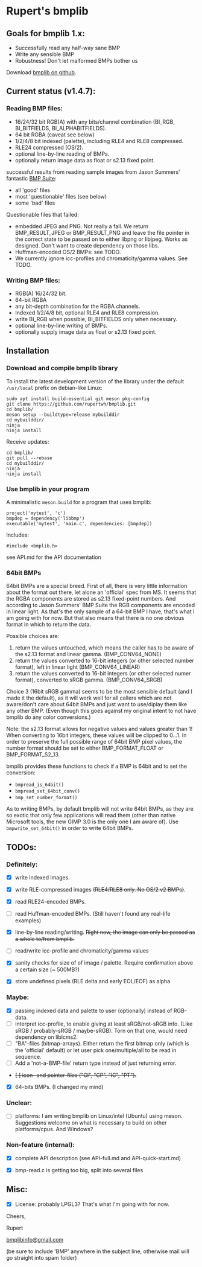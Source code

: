 
# Rupert's bmplib

## Goals for bmplib 1.x:
- Successfully read any half-way sane BMP
- Write any sensible BMP
- Robustness! Don't let malformed BMPs bother us

Download [bmplib on github](https://github.com/rupertwh/bmplib).

## Current status (v1.4.7):
### Reading BMP files:
  - 16/24/32 bit RGB(A) with any bits/channel combination
    (BI_RGB, BI_BITFIELDS, BI_ALPHABITFIELDS).
  - 64 bit RGBA (caveat see below)
  - 1/2/4/8 bit indexed (palette), including RLE4 and RLE8 compressed.
  - RLE24 compressed (OS/2).
  - optional line-by-line reading of BMPs.
  - optionally return image data as float or s2.13 fixed point.

  successful results from reading sample images from Jason Summers'
  fantastic [BMP Suite](https://entropymine.com/jason/bmpsuite/):
   - all 'good' files
   - most 'questionable' files (see below)
   - some 'bad' files

  Questionable files that failed:
  - embedded JPEG and PNG. Not really a fail. We return BMP_RESULT_JPEG or
    BMP_RESULT_PNG and leave the file pointer in the correct state to be
    passed on to either libpng or libjpeg. Works as designed. Don't want to
    create dependency on those libs.
  - Huffman-encoded OS/2 BMPs: see TODO.
  - We currently ignore icc-profiles and chromaticity/gamma values. See TODO.


### Writing BMP files:
  - RGB(A) 16/24/32 bit.
  - 64-bit RGBA
  - any bit-depth combination for the RGBA channels.
  - Indexed 1/2/4/8 bit, optional RLE4 and RLE8 compression.
  - write BI_RGB when possible, BI_BITFIELDS only when
    necessary.
  - optional line-by-line writing of BMPs.
  - optionally supply image data as float or s2.13 fixed point.


## Installation

### Download and compile bmplib library

To install the latest development version of the library under the default
`/usr/local` prefix on debian-like Linux:

```
sudo apt install build-essential git meson pkg-config
git clone https://github.com/rupertwh/bmplib.git
cd bmplib/
meson setup --buildtype=release mybuilddir
cd mybuilddir/
ninja
ninja install
```
Receive updates:
```
cd bmplib/
git pull --rebase
cd mybuilddir/
ninja
ninja install
```


### Use bmplib in your program

A minimalistic `meson.build` for a program that uses bmplib:

```
project('mytest', 'c')
bmpdep = dependency('libbmp')
executable('mytest', 'main.c', dependencies: [bmpdep])
```

Includes:

```
#include <bmplib.h>
```

see API.md for the API documentation


### 64bit BMPs

64bit BMPs are a special breed. First of all, there is very little information
about the format out there, let alone an 'official' spec from MS. It seems
that the RGBA components are stored as s2.13 fixed-point numbers. And
according to Jason Summers' BMP Suite the RGB components are encoded in
linear light. As that's the only sample of a 64-bit BMP I have, that's what I
am going with for now. But that also means that there is no one obvious
format in which to return the data.

Possible choices are:
1. return the values untouched, which means the caller has to
   be aware of the s2.13 format and linear gamma. (BMP_CONV64_NONE)
2. return the values converted to 16-bit integers (or other selected
   number format), left in linear light (BMP_CONV64_LINEAR)
3. return the values converted to 16-bit integers (or other selected
   numer format), converted to sRGB gamma. (BMP_CONV64_SRGB)

Choice 3 (16bit sRGB gamma) seems to be the most sensible default (and I made
it the default), as it will work well for all callers which are not
aware/don't care about 64bit BMPs and just want to use/diplay them like any
other BMP. (Even though this goes against my original intent to not have
bmplib do any color conversions.)

Note: the s2.13 format allows for negative values and values greater than 1!
When converting to 16bit integers, these values will be clipped to 0...1. In
order to preserve the full possible range of 64bit BMP pixel values, the
number format should be set to either BMP_FORMAT_FLOAT or BMP_FORMAT_S2_13.

bmplib provides these functions to check if a BMP is 64bit and to set the
conversion:
- `bmpread_is_64bit()`
- `bmpread_set_64bit_conv()`
- `bmp_set_number_format()`

As to writing BMPs, by default bmplib will not write 64bit BMPs, as they are so exotic that only few applications will read them (other than native Microsoft tools, the new GIMP 3.0 is the only one I am aware of).
Use `bmpwrite_set_64bit()` in order to write 64bit BMPs.


## TODOs:
### Definitely:

   - [x] write indexed images.
   - [x] write RLE-compressed images ~~(RLE4/RLE8 only. No OS/2 v2 BMPs)~~.
   - [x] read RLE24-encoded BMPs.
   - [ ] read Huffman-encoded BMPs. (Still haven't found any real-life examples)
   - [x] line-by-line reading/writing. ~~Right now, the image can only be
     passed as a whole to/from bmplib.~~
   - [ ] read/write icc-profile and chromaticity/gamma values
   - [x] sanity checks for size of of image / palette. Require confirmation
     above a certain size (~ 500MB?)
   - [x] store undefined pixels (RLE delta and early EOL/EOF) as alpha


### Maybe:

   - [x] passing indexed data and palette to user (optionally) instead of
     RGB-data.
   - [ ] interpret icc-profile, to enable giving at least sRGB/not-sRGB info.
     (Like sRGB / probably-sRGB / maybe-sRGB). Torn on that one, would need
     dependency on liblcms2.
   - [ ] "BA"-files (bitmap-arrays). Either return the first bitmap only
     (which is the 'official' default) or let user pick one/multiple/all to
     be read in sequence.
   - [ ] Add a 'not-a-BMP-file' return type instead of just returning error.
   - ~~[ ] icon- and pointer-files ("CI", "CP", "IC", "PT").~~
   - [x] 64-bits BMPs. (I changed my mind)

### Unclear:

   - [ ] platforms: I am writing bmplib on Linux/intel (Ubuntu) using meson.
     Suggestions welcome on what is necessary to build on other
     platforms/cpus. And Windows?


### Non-feature (internal):

   - [x] complete API description (see API-full.md and API-quick-start.md)
   - [x] bmp-read.c is getting too big, split into several files




## Misc:
- [x] License: probably LPGL3? That's what I'm going with for now.



Cheers,

Rupert

bmplibinfo@gmail.com

(be sure to include 'BMP' anywhere in the subject line, otherwise mail will go
straight into spam folder)
